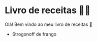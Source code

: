 # Livro de receitas :man_cook:

Olá! Bem vindo ao meu livro de receitas :wave:

- Strogonoff de frango


